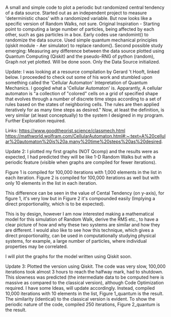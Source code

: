 A small and simple code to plot a periodic but randomized central tendency of
a data source. 
Started out as an independent project to measure 'deterministic chaos' with a randomized variable.
But now looks like a specific version of Random Walks, not sure.
Original Inspiration - Starting point to computing a large number of particles, being affected by each other, such as gas particles in a box.
Early codes use randomint() to randomize the data source.
Used simple quantum mechanical principles (qiskit module - Aer simulator) to replace random().
Second possible study emerging: Measuring any difference between the data source plotted using Quantum Computing (Qiskit) and the pseudo-RNG of python (random),
Graph not yet plotted. Will be done soon.
Only the Data Source initialized.

Update: I was looking at a resource compilation by Gerard 't Hooft, linked below. I proceeded to check out some of his work and stumbled upon
something called the 'Cellular Automaton' Intepretation of Quantum Mechanics. I googled what a 'Cellular Automaton' is.
Apparantly, A cellular automaton is "a collection of "colored" cells on a grid of specified shape that evolves
through a number of discrete time steps according to a set of rules based on the states of neighboring cells. 
The rules are then applied iteratively for as many time steps as desired."
Now, at least the definition, is very similar (at least conceptually) to the system I designed in my program. Further Exploration required.

Links:
https://www.goodtheorist.science/classmech.html
https://mathworld.wolfram.com/CellularAutomaton.html#:~:text=A%20cellular%20automaton%20is%20a,many%20time%20steps%20as%20desired.

Update 2: I plotted my first graphs (NOT Qcomp) and the results were as expected, I had predicted they will be like 1-D Random Walks
but with a periodic feature (visible when graphs are compiled for fewer iterations).

Figure 1 is compiled for 100,000 iterations with 1,000 elements in the list in each iteration.
Figure 2 is compiled for 100,000 iterations as well but with only 10 elements in the list in each iteration.

This difference can be seen in the value of Cental Tendency (on y-axis), for figure 1, it's very low but in Figure 2 it's compounded easily
(Implying a direct proportionality, which is to be expected).

This is by design, however I am now interested making a mathematical model for this simulation of Random Walk, derive the RMS etc., to have
a clear picture of how and why these two systems are similar and how they are different.
I would also like to see how this technique, which gives a direct proportionality, can be used in computationally studying physical systems, 
for example, a large number of particles, where individual properties may be correlated.

I will plot the graphs for the model written using Qiskit soon.

Update 3: Plotted the version using Qiskit.
The code was very slow, 100,000 iterations took almost 3 hours to reach the halfway mark, had to shutdown.
This slowness was predicted (the intermediate data to be computed here is massive as compared to the classical version), although Code Optimization required.
I have some Ideas, will update accordingly.
Instead, compiled 10,000 iterations with 10 elements in the list, Figure 1_quantum is the result. The similarity (identical) to the classical version is evident.
To show the periodic nature of the code, compiled 250 iterations, Figure 2_quantum is the result.



